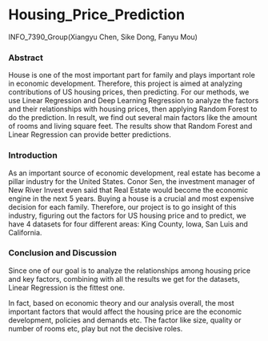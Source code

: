 # Housing_Price_Prediction
INFO_7390_Group(Xiangyu Chen, Sike Dong, Fanyu Mou)

### Abstract
House is one of the most important part for family and plays important role in economic development. Therefore, this project is aimed at analyzing contributions of US housing prices, then predicting. For our methods, we use Linear Regression and Deep Learning Regression to analyze the factors and their relationships with housing prices, then applying Random Forest to do the prediction. In result, we find out several main factors like the amount of rooms and living square feet. The results show that Random Forest and Linear Regression can provide better predictions.

### Introduction 
As an important source of economic development, real estate has become a pillar industry for the United States. Conor Sen, the investment manager of New River Invest even said that Real Estate would become the economic engine in the next 5 years. Buying a house is a crucial and most expensive decision for each family. Therefore, our project is to go insight of this industry, figuring out the factors for US housing price and to predict, we have 4 datasets for four different areas: King County, Iowa, San Luis and California.

### Conclusion and Discussion
Since one of our goal is to analyze the relationships among housing price and key factors, combining with all the results we get for the datasets, Linear Regression is the fittest one. 

In fact, based on economic theory and our analysis overall, the most important factors that would affect the housing price are the economic development, policies and demands etc. The factor like size, quality or number of rooms etc, play but not the decisive roles.
